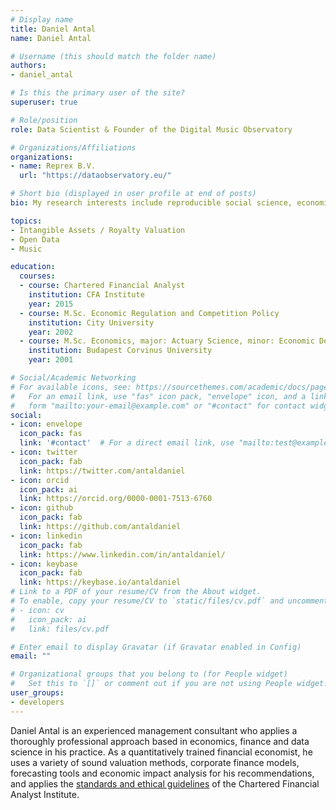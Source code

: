 ```yaml
---
# Display name
title: Daniel Antal
name: Daniel Antal

# Username (this should match the folder name)
authors:
- daniel_antal

# Is this the primary user of the site?
superuser: true

# Role/position
role: Data Scientist & Founder of the Digital Music Observatory

# Organizations/Affiliations
organizations:
- name: Reprex B.V.
  url: "https://dataobservatory.eu/"

# Short bio (displayed in user profile at end of posts)
bio: My research interests include reproducible social science, economics and finance.

topics:
- Intangible Assets / Royalty Valuation
- Open Data
- Music

education:
  courses:
  - course: Chartered Financial Analyst
    institution: CFA Institute
    year: 2015
  - course: M.Sc. Economic Regulation and Competition Policy
    institution: City University
    year: 2002
  - course: M.Sc. Economics, major: Actuary Science, minor: Economic Decision (Applie Operational Research)
    institution: Budapest Corvinus University
    year: 2001

# Social/Academic Networking
# For available icons, see: https://sourcethemes.com/academic/docs/page-builder/#icons
#   For an email link, use "fas" icon pack, "envelope" icon, and a link in the
#   form "mailto:your-email@example.com" or "#contact" for contact widget.
social:
- icon: envelope
  icon_pack: fas
  link: '#contact'  # For a direct email link, use "mailto:test@example.org".
- icon: twitter
  icon_pack: fab
  link: https://twitter.com/antaldaniel
- icon: orcid
  icon_pack: ai
  link: https://orcid.org/0000-0001-7513-6760
- icon: github
  icon_pack: fab
  link: https://github.com/antaldaniel
- icon: linkedin
  icon_pack: fab
  link: https://www.linkedin.com/in/antaldaniel/
- icon: keybase
  icon_pack: fab
  link: https://keybase.io/antaldaniel
# Link to a PDF of your resume/CV from the About widget.
# To enable, copy your resume/CV to `static/files/cv.pdf` and uncomment the lines below.
# - icon: cv
#   icon_pack: ai
#   link: files/cv.pdf

# Enter email to display Gravatar (if Gravatar enabled in Config)
email: ""

# Organizational groups that you belong to (for People widget)
#   Set this to `[]` or comment out if you are not using People widget.
user_groups:
- developers
---
```


Daniel Antal is an experienced management consultant who applies a thoroughly professional approach based in economics, finance and data science in his practice. As a quantitatively trained financial economist, he uses a variety of sound valuation methods, corporate finance models, forecasting tools and economic impact analysis for his recommendations, and applies the [standards and ethical guidelines](https://www.cfainstitute.org/en/ethics-standards/ethics/code-of-ethics-standards-of-conduct-guidance) of the Chartered Financial Analyst Institute. 
